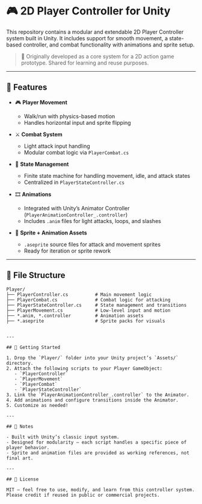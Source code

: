 # 🎮 2D Player Controller for Unity

This repository contains a modular and extendable 2D Player Controller system built in Unity. It includes support for smooth movement, a state-based controller, and combat functionality with animations and sprite setup.

> 🧪 Originally developed as a core system for a 2D action game prototype. Shared for learning and reuse purposes.

---

## 🧠 Features

- 🎮 **Player Movement**  
  - Walk/run with physics-based motion  
  - Handles horizontal input and sprite flipping

- ⚔️ **Combat System**  
  - Light attack input handling  
  - Modular combat logic via `PlayerCombat.cs`

- 🔄 **State Management**  
  - Finite state machine for handling movement, idle, and attack states  
  - Centralized in `PlayerStateController.cs`

- 🎞️ **Animations**  
  - Integrated with Unity’s Animator Controller (`PlayerAnimationController_.controller`)  
  - Includes `.anim` files for light attacks, loops, and slashes

- 🎨 **Sprite + Animation Assets**  
  - `.aseprite` source files for attack and movement sprites  
  - Ready for iteration or sprite rework

---

## 📁 File Structure

```plaintext
Player/
├── PlayerController.cs          # Main movement logic
├── PlayerCombat.cs              # Combat logic for attacking
├── PlayerStateController.cs     # State management and transitions
├── PlayerMovement.cs            # Low-level input and motion
├── *.anim, *.controller         # Animation assets
├── *.aseprite                   # Sprite packs for visuals


---

## 🚀 Getting Started

1. Drop the `Player/` folder into your Unity project’s `Assets/` directory.
2. Attach the following scripts to your Player GameObject:
   - `PlayerController`
   - `PlayerMovement`
   - `PlayerCombat`
   - `PlayerStateController`
3. Link the `PlayerAnimationController_.controller` to the Animator.
4. Add animations and configure transitions inside the Animator.
5. Customize as needed!

---

## 📌 Notes

- Built with Unity’s classic input system.
- Designed for modularity — each script handles a specific piece of player behavior.
- Sprite and animation files are provided as working references, not final art.

---

## 📜 License

MIT — feel free to use, modify, and learn from this controller system. Please credit if reused in public or commercial projects.
